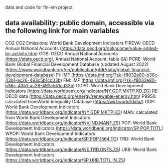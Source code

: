 data and code for fin-em project

## data availability: public domain, accessible via the following link for main variables

CO2	CO2 Emissions: 	World Bank Development Indicators
FIREVA:	OECD Annual National Accounts (https://data.oecd.org/natincome/value-added-by-activity.htm)
GOS:	OECD Annual National Accounts (https://stats.oecd.org/, Annual National Account, table 6A)
PCRE:	World Bank Global Financial Development Database (updated August 2022) (https://www.worldbank.org/en/publication/gfdr/data/global-financial-development-database)
FI:	IMF (https://data.imf.org/?sk=f8032e80-b36c-43b1-ac26-493c5b1cd33b)
FM:	IMF (https://data.imf.org/?sk=f8032e80-b36c-43b1-ac26-493c5b1cd33b)
GDPG:	World Bank Development Indicators (https://data.worldbank.org/indicator/NY.GDP.MKTP.KD.ZG)
RE:	OECD data (https://data.oecd.org/energy/renewable-energy.htm)
P9950: calculated fromWorld Inequality Database (https://wid.world/data/)
GDP:	World Bank Development Indicators (https://data.worldbank.org/indicator/NY.GDP.MKTP.KD)
MAN:	calculated from World Bank Development Indicators (https://data.worldbank.org/indicator/NV.IND.MANF.ZS)
POP:	World Bank Development Indicators (https://data.worldbank.org/indicator/SP.POP.TOTL)
WPOP:	World Bank Development Indicators (https://data.worldbank.org/indicator/SP.POP.1564.TO)
TRD: World Bank Development Indicators (https://data.worldbank.org/indicator/NE.TRD.GNFS.ZS)
URB: World Bank Development Indicators (https://data.worldbank.org/indicator/SP.URB.TOTL.IN.ZS)

